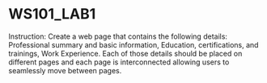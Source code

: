 # WS101_LAB1
Instruction: Create a web page that contains the following details: Professional summary and basic information, Education, certifications, and trainings, Work Experience. Each of those details should be placed on different pages and each page is interconnected allowing users to seamlessly move between pages.

